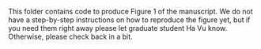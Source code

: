 This folder contains code to produce Figure 1 of the manuscript. We do not have a step-by-step instructions on how to reproduce the figure yet, but if you need them right away please let graduate student Ha Vu know. Otherwise, please check back in a bit.